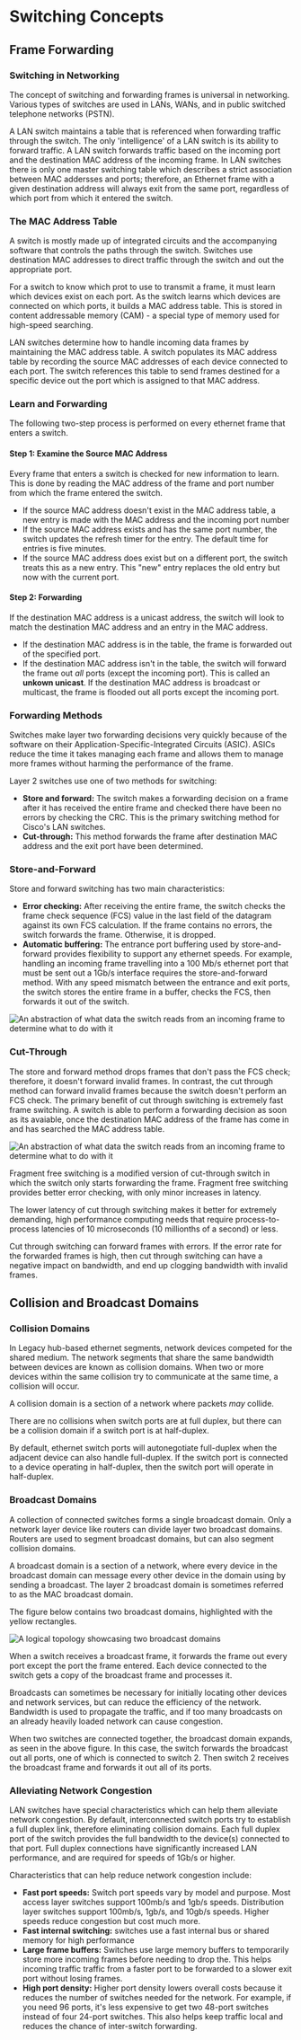 # Switching Concepts

## Frame Forwarding

### Switching in Networking

The concept of switching and forwarding frames is universal in networking. Various types of switches are used in LANs, WANs, and in public switched telephone networks (PSTN).

A LAN switch maintains a table that is referenced when forwarding traffic through the switch. The only 'intelligence' of a LAN switch is its ability to forward traffic. A LAN switch forwards traffic based on the incoming port and the destination MAC address of the incoming frame. In LAN switches there is only one master switching table which describes a strict association between MAC addersses and ports; therefore, an Ethernet frame with a given destination address will always exit from the same port, regardless of which port from which it entered the switch.

### The MAC Address Table

A switch is mostly made up of integrated circuits and the accompanying software that controls the paths through the switch. Switches use destination MAC addresses to direct traffic through the switch and out the appropriate port.

For a switch to know which prot to use to transmit a frame, it must learn which devices exist on each port. As the switch learns which devices are connected on which ports, it builds a MAC address table. This is stored in content addressable memory (CAM) - a special type of memory used for high-speed searching. 

LAN switches determine how to handle incoming data frames by maintaining the MAC address table. A switch populates its MAC address table by recording the source MAC addresses of each device connected to each port. The switch references this table to send frames destined for a specific device out the port which is assigned to that MAC address.

### Learn and Forwarding

The following two-step process is performed on every ethernet frame that enters a switch.

#### Step 1: Examine the Source MAC Address

Every frame that enters a switch is checked for new information to learn. This is done by reading the MAC address of the frame and port number from which the frame entered the switch.
* If the source MAC address doesn't exist in the MAC address table, a new entry is made with the MAC address and the incoming port number
* If the source MAC address exists and has the same port number, the switch updates the refresh timer for the entry. The default time for entries is five minutes. 
* If the source MAC address does exist but on a different port, the switch treats this as a new entry. This "new" entry replaces the old entry but now with the current port.

#### Step 2: Forwarding

If the destination MAC address is a unicast address, the switch will look to match the destination MAC address and an entry in the MAC address.
* If the destination MAC address is in the table, the frame is forwarded out of the specified port.
* If the destination MAC address isn't in the table, the switch will forward the frame out *all* ports (except the incoming port). This is called an **unkown unicast**. If the destination MAC address is broadcast or multicast, the frame is flooded out all ports except the incoming port.

### Forwarding Methods

Switches make layer two forwarding decisions very quickly because of the software on their Application-Specific-Integrated Circuits (ASIC). ASICs reduce the time it takes managing each frame and allows them to manage more frames without harming the performance of the frame.

Layer 2 switches use one of two methods for switching:
* **Store and forward:** The switch makes a forwarding decision on a frame after it has received the entire frame and checked there have been no errors by checking the CRC. This is the primary switching method for Cisco's LAN switches.
* **Cut-through:** This method forwards the frame after destination MAC address and the exit port have been determined.

### Store-and-Forward

Store and forward switching has two main characteristics:
* **Error checking:** After receiving the entire frame, the switch checks the frame check sequence (FCS) value in the last field of the datagram against its own FCS calculation. If the frame contains no errors, the switch forwards the frame. Otherwise, it is dropped.
* **Automatic buffering:** The entrance port buffering used by store-and-forward provides flexibility to support any ethernet speeds. For example, handling an incoming frame travelling into a 100 Mb/s ethernet port that must be sent out a 1Gb/s interface requires the store-and-forward method. With any speed mismatch between the entrance and exit ports, the switch stores the entire frame in a buffer, checks the FCS, then forwards it out of the switch.

![An abstraction of what data the switch reads from an incoming frame to determine what to do with it](./Images/SC_StoreAndForwarding.png)

### Cut-Through

The store and forward method drops frames that don't pass the FCS check; therefore, it doesn't forward invalid frames. In contrast, the cut through method can forward invalid frames because the switch doesn't perform an FCS check. The primary benefit of cut through switching is extremely fast frame switching. A switch is able to perform a forwarding decision as soon as its avaiable, once the destination MAC address of the frame has come in and has searched the MAC address table.

![An abstraction of what data the switch reads from an incoming frame to determine what to do with it](./Images/SC_CutThrough.png)

Fragment free switching is a modified version of cut-through switch in which the switch only starts forwarding the frame. Fragment free switching provides better error checking, with only minor increases in latency.

The lower latency of cut through switching makes it better for extremely demanding, high performance computing needs that require process-to-process latencies of 10 microseconds (10 millionths of a second) or less.

Cut through switching can forward frames with errors. If the error rate for the forwarded frames is high, then cut through switching can have a negative impact on bandwidth, and end up clogging bandwidth with invalid frames.

## Collision and Broadcast Domains

### Collision Domains

In Legacy hub-based ethernet segments, network devices competed for the shared medium. The network segments that share the same bandwidth between devices are known as collision domains. When two or more devices within the same collision try to communicate at the same time, a collision will occur.

A collision domain is a section of a network where packets *may* collide.

There are no collisions when switch ports are at full duplex, but there can be a collision domain if a switch port is at half-duplex.

By default, ethernet switch ports will autonegotiate full-duplex when the adjacent device can also handle full-duplex. If the switch port is connected to a device operating in half-duplex, then the switch port will operate in half-duplex.  

### Broadcast Domains

A collection of connected switches forms a single broadcast domain. Only a network layer device like routers can divide layer two broadcast domains. Routers are used to segment broadcast domains, but can also segment collision domains.

A broadcast domain is a section of a network, where every device in the broadcast domain can message every other device in the domain using by sending a broadcast. The layer 2 broadcast domain is sometimes referred to as the MAC broadcast domain. 

The figure below contains two broadcast domains, highlighted with the yellow rectangles.

![A logical topology showcasing two broadcast domains](./Images/SC_BroadcastDomain.png)

When a switch receives a broadcast frame, it forwards the frame out every port except the port the frame entered. Each device connected to the switch gets a copy of the broadcast frame and processes it.

Broadcasts can sometimes be necessary for initially locating other devices and network services, but can reduce the efficiency of the network. Bandwidth is used to propagate the traffic, and if too many broadcasts on an already heavily loaded network can cause congestion.

When two switches are connected together, the broadcast domain expands, as seen in the above figure. In this case, the switch forwards the broadcast out all ports, one of which is connected to switch 2. Then switch 2 receives the broadcast frame and forwards it out all of its ports.

### Alleviating Network Congestion

LAN switches have special characteristics which can help them alleviate network congestion. By default, interconnected switch ports try to establish a full duplex link, therefore eliminating collision domains. Each full duplex port of the switch provides the full bandwidth to the device(s) connected to that port. Full duplex connections have significantly increased LAN performance, and are required for speeds of 1Gb/s or higher.

Characteristics that can help reduce network congestion include:
* **Fast port speeds:** Switch port speeds vary by model and purpose. Most access layer switches support 100mb/s and 1gb/s speeds. Distribution layer switches support 100mb/s, 1gb/s, and 10gb/s speeds. Higher speeds reduce congestion but cost much more.
* **Fast internal switching:** switches use a fast internal bus or shared memory for high performance
* **Large frame buffers:** Switches use large memory buffers to temporarily store more incoming frames before needing to drop the. This helps incoming traffic traffic from a faster port to be forwarded to a slower exit port without losing frames.
* **High port density:** Higher port density lowers overall costs because it reduces the number of switches needed for the network. For example, if you need 96 ports, it's less expensive to get two 48-port switches instead of four 24-port switches. This also helps keep traffic local and reduces the chance of inter-switch forwarding.